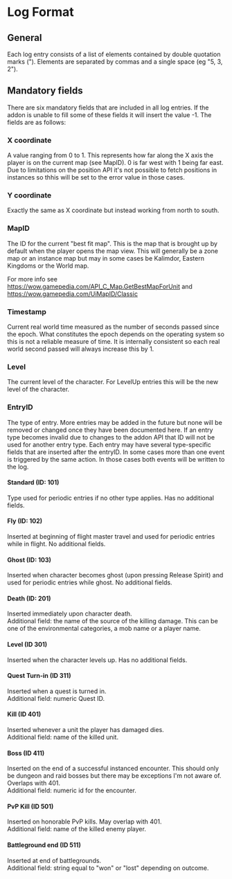 # Log Format

## General
Each log entry consists of a list of elements contained by double quotation marks ("). Elements are separated by commas and a single space (eg "5, 3, 2"). 

## Mandatory fields
There are six mandatory fields that are included in all log entries. If the addon is unable to fill some of these fields it will insert the value -1. The fields are as follows:

### X coordinate
A value ranging from 0 to 1. This represents how far along the X axis the player is on the current map (see MapID). 0 is far west with 1 being far east. Due to limitations on the position API it's not possible to fetch positions in instances so thhis will be set to the error value in those cases.

### Y coordinate
Exactly the same as X coordinate but instead working from north to south.

### MapID
The ID for the current "best fit map". This is the map that is brought up by default when the player opens the map view. This will generally be a zone map or an instance map but may in some cases be Kalimdor, Eastern Kingdoms or the World map.

For more info see https://wow.gamepedia.com/API_C_Map.GetBestMapForUnit and https://wow.gamepedia.com/UiMapID/Classic

### Timestamp
Current real world time measured as the number of seconds passed since the epoch. What constitutes the epoch depends on the operating system so this is not a reliable measure of time. It is internally consistent so each real world second passed will always increase this by 1.

### Level
The current level of the character. For LevelUp entries this will be the new level of the character.

### EntryID
The type of entry. More entries may be added in the future but none will be removed or changed once they have been documented here. If an entry type becomes invalid due to changes to the addon API that ID will not be used for another entry type. Each entry may have several type-specific fields that are inserted after the entryID. In some cases more than one event is triggered by the same action. In those cases both events will be written to the log.

#### Standard (ID: 101)
Type used for periodic entries if no other type applies. Has no additional fields.

#### Fly (ID: 102)
Inserted at beginning of flight master travel and used for periodic entries while in flight. No additional fields.

#### Ghost (ID: 103)
Inserted when character becomes ghost (upon pressing Release Spirit) and used for periodic entries while ghost. No additional fields.

#### Death (ID: 201)
Inserted immediately upon character death.  
Additional field: the name of the source of the killing damage. This can be one of the environmental categories, a mob name or a player name.

#### Level (ID 301)
Inserted when the character levels up. Has no additional fields.

#### Quest Turn-in (ID 311)
Inserted when a quest is turned in.  
Additional field: numeric Quest ID. 

#### Kill (ID 401)
Inserted whenever a unit the player has damaged dies.  
Additional field: name of the killed unit.

#### Boss (ID 411)
Inserted on the end of a successful instanced encounter. This should only be dungeon and raid bosses but there may be exceptions I'm not aware of. Overlaps with 401.  
Additional field: numeric id for the encounter.


#### PvP Kill (ID 501) 
Inserted on honorable PvP kills. May overlap with 401.  
Additional field: name of the killed enemy player.

#### Battleground end (ID 511)
Inserted at end of battlegrounds.  
Additional field: string equal to "won" or "lost" depending on outcome.



